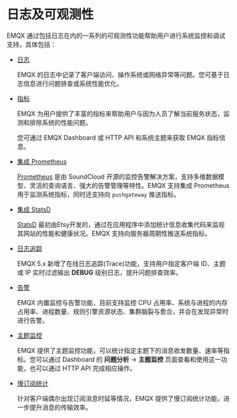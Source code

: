 # 日志及可观测性

EMQX 通过包括日志在内的一系列的可观测性功能帮助用户进行系统监控和调试支持，具体包括：

- [日志](./log.md)

  EMQX 的日志中记录了客户端访问、操作系统或网络异常等问题。您可基于日志信息进行问题排查或系统性能优化。

- [指标](./metrics-and-stats.md)

  EMQX 为用户提供了丰富的指标来帮助用户与因为人员了解当前服务状态，监测和排除系统的性能问题。

  您可通过 EMQX Dashboard 或 HTTP API 和系统主题来获取 EMQX 指标信息。

- [集成 Prometheus](./prometheus.md)

  [Prometheus](https://prometheus.io/) 是由 SoundCloud 开源的监控告警解决方案，支持多维数据模型、灵活的查询语言、强大的告警管理等特性。EMQX 支持集成 Prometheus 用于监测系统指标，同时还支持向 `pushgateway` 推送指标。

- [集成 StatsD](./statsd.md)

  [StatsD](https://github.com/statsd/statsd) 最初由Etsy开发的，通过在应用程序中添加统计信息收集代码来监视其网站的性能和健康状况。EMQX 支持向服务器周期性推送系统指标。

- [日志追踪](./tracer.md)

  EMQX 5.x 新增了在线日志追踪(Trace)功能，支持用户指定客户端 ID、主题或 IP 实时过滤输出 **DEBUG** 级别日志，提升问题排查效率。

- [告警](./alarms.md)

  EMQX 内置监控与告警功能，目前支持监控 CPU 占用率、系统与进程的内存占用率、进程数量、规则引擎资源状态、集群脑裂与愈合，并会在发现异常时进行告警。

- [主题监控](./topic-metrics.md)

  EMQX 提供了主题监控功能，可以统计指定主题下的消息收发数量、速率等指标。您可以通过 Dashboard 的 **问题分析** -> **主题监控** 页面查看和使用这一功能，也可以通过 HTTP API 完成相应操作。

- [慢订阅统计](./slow-subscribers-statistics.md)

  针对客户端偶尔出现订阅消息时延等情况，EMQX 提供了慢订阅统计功能，进一步提升消息的传输效率。

